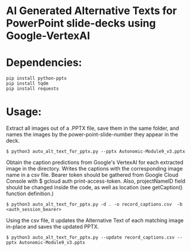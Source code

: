 # AI Generated Alternative Texts for PowerPoint slide-decks using Google-VertexAI


# Dependencies:
```
pip install python-pptx
pip install tqdm
pip install requests
```

# Usage:
Extract all images out of a .PPTX file, save them in the same folder, and names the images by the power-point-slide-number they appear in the deck.

```$ python3 auto_alt_text_for_pptx.py --pptx Autonomic-Module9_v3.pptx```

Obtain the caption predictions from Google's VertexAI for each extracted image in the directory. Writes the captions with the corresponding image name in a csv file. Bearer token should be gathered from Google Cloud Console with $ gcloud auth print-access-token. Also, projectNameID field should be changed inside the code, as well as location (see getCaption() function definition.)

```$ python3 auto_alt_text_for_pptx.py -d . -o record_captions.csv  -b <auth_session_bearer>```

Using the csv file, it updates the Alternative Text of each matching image in-place and saves the updated PPTX.

```$ python3 auto_alt_text_for_pptx.py --update record_captions.csv --pptx Autonomic-Module9_v3.pptx```

